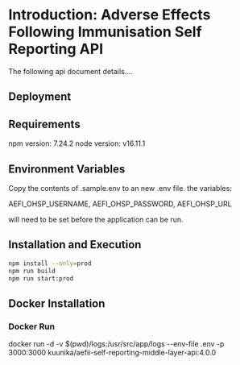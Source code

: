 # Introduction: Adverse Effects Following Immunisation Self Reporting API

The following api document details....

## Deployment

## Requirements

npm version: 7.24.2
node version: v16.11.1

## Environment Variables

Copy the contents of .sample.env to an new .env file. the variables:

AEFI_OHSP_USERNAME,
AEFI_OHSP_PASSWORD,
AEFI_OHSP_URL

will need to be set before the application can be run.

## Installation and Execution

```bash
npm install --only=prod
npm run build
npm run start:prod
```

## Docker Installation

### Docker Run

docker run -d -v $(pwd)/logs:/usr/src/app/logs --env-file .env -p 3000:3000 kuunika/aefii-self-reporting-middle-layer-api:4.0.0
